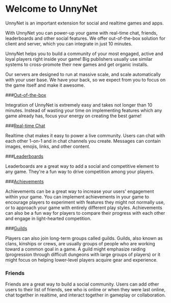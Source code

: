 # Welcome to UnnyNet

UnnyNet is an important extension for social and realtime games and apps.

With UnnyNet you can power-up your game with real-time chat, friends, leaderboards and other social features. We offer out-of-the-box solution for client and server, which you can integrate in just 10 minutes.

UnnyNet helps you to build a community of your most engaged, active and loyal players right inside your game! Big publishers usually use similar systems to cross-promote their new games and get organic installs.

Our servers are designed to run at massive scale, and scale automatically with your user base. We have your back, so we expect from you to focus on the game itself and make it awesome.


###[Out-of-the-box](/basic/basic)

Integration of UnnyNet is extremely easy and takes not longer than 10 minutes. Instead of wasting your time on implementing features which any game already has, focus your energy on creating the best game!

###[Real-time Chat](/advanced/chat)

Realtime chat makes it easy to power a live community. Users can chat with each other 1-on-1 and in chat channels you create. Messages can contain images, emojis, links, and other content.

###[Leaderboards](/advanced/leaderboards)

Leaderboards are a great way to add a social and competitive element to any game. They're a fun way to drive competition among your players.

###[Achievements](/advanced/achievements)

Achievements can be a great way to increase your users' engagement within your game. You can implement achievements in your game to encourage players to experiment with features they might not normally use, or to approach your game with entirely different play styles. Achievements can also be a fun way for players to compare their progress with each other and engage in light-hearted competition.

###[Guilds](/advanced/guilds/guilds)

Players can also join long-term groups called guilds. Guilds, also known as clans, kinships or crews, are usually groups of people who are working toward a common goal in a game. A guild might emphasize raiding (progression through difficult dungeons with large groups of players) or it might focus on helping lower-level players acquire gear and experience.

### Friends

Friends are a great way to build a social community. Users can add other users to their list of friends, see who is online or when they were last online, chat together in realtime, and interact together in gameplay or collaboration.
